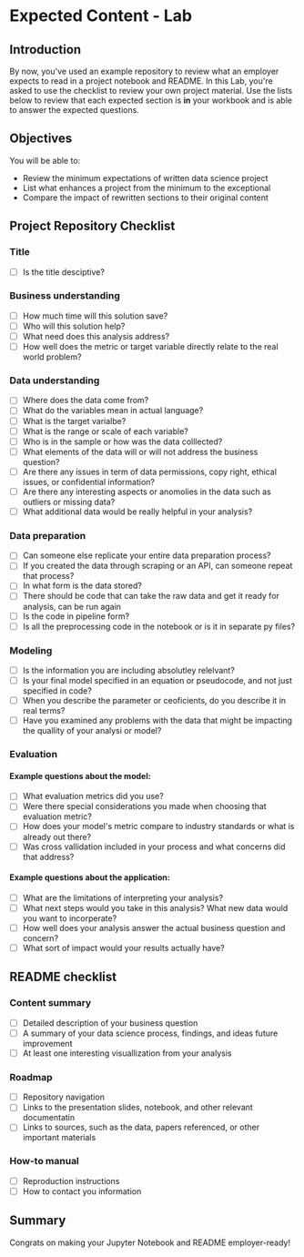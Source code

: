 # Expected Content - Lab


## Introduction

By now, you've used an example repository to review what an employer expects to read in a project notebook and README. In this Lab, you're asked to use the checklist to review your own project material. Use the lists below to review that each expected section is **in** your workbook and is able to answer the expected questions.

## Objectives

You will be able to:

- Review the minimum expectations of written data science project
- List what enhances a project from the minimum to the exceptional
- Compare the impact of rewritten sections to their original content


## Project Repository Checklist

### Title

   - [ ] Is the title desciptive?
  
### Business understanding

   - [ ] How much time will this solution save?
   - [ ] Who will this solution help?
   - [ ] What need does this analysis address?
   - [ ] How well does the metric or target variable directly relate to the real world problem?
   
### Data understanding

   - [ ] Where does the data come from?
   - [ ] What do the variables mean in actual language?
   - [ ] What is the target varialbe?
   - [ ] What is the range or scale of each variable?
   - [ ] Who is in the sample or how was the data colllected?
   - [ ] What elements of the data will or will not address the business question?
   - [ ] Are there any issues in term of data permissions, copy right, ethical issues, or confidential information?
   - [ ] Are there any interesting aspects or anomolies in the data such as outliers or missing data?
   - [ ] What additional data would be really helpful in your analysis?

### Data preparation

   - [ ] Can someone else replicate your entire data preparation process?
   - [ ] If you created the data through scraping or an API, can someone repeat that process?
   - [ ] In what form is the data stored?
   - [ ] There should be code that can take the raw data and get it ready for analysis, can be run again
   - [ ] Is the code in pipeline form?
   - [ ] Is all the preprocessing code in the notebook or is it in separate py files?
   
### Modeling

   - [ ] Is the information you are including absolutley relelvant?
   - [ ] Is your final model specified in an equation or pseudocode, and not just specified in code?
   - [ ] When you describe the parameter or ceoficients, do you describe it in real terms?
   - [ ] Have you examined any problems with the data that might be impacting the quallity of your analysi or model?
 
### Evaluation

#### Example questions about the model:
- [ ] What evaluation metrics did you use?
- [ ] Were there special considerations you made when choosing that evaluation metric?
- [ ] How does your model's metric compare to industry standards or what is already out there?
- [ ] Was cross vallidation included in your process and what concerns did that address?

#### Example questions about the application:

- [ ] What are the limitations of interpreting your analysis?
- [ ] What next steps would you take in this analysis? What new data would you want to incorperate?
- [ ] How well does your analysis answer the actual business question and concern?
- [ ] What sort of impact would your results actually have?

## README checklist

### Content summary

  - [ ] Detailed description of your business question
  - [ ] A summary of your data science process, findings, and ideas future improvement
  - [ ] At least one interesting visuallization from your analysis

### Roadmap
  - [ ] Repository navigation
  - [ ] Links to the presentation slides, notebook, and other relevant documentatin
  - [ ] Links to sources, such as the data, papers referenced, or other important materials

### How-to manual

  - [ ] Reproduction instructions
  - [ ] How to contact you information

## Summary

Congrats on making your Jupyter Notebook and README employer-ready!